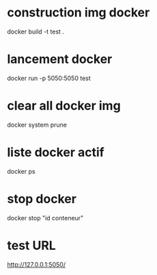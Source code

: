 # construction img docker
  docker build -t test .

# lancement docker
  docker run -p 5050:5050 test

# clear all docker img
  docker system prune

# liste docker actif
  docker ps

# stop docker
  docker stop "id conteneur"

# test URL
  http://127.0.0.1:5050/